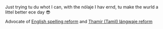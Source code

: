 Just trying tu du whot I can, with the nólaje I hav ernd, tu make the wurld a littel better ece day 😎

Advocate of [English spelling reform](https://github.com/jaigak/Clere-English) and [Thamir (Tamil) lángwaje reform](https://github.com/jaigak/NavIna-Thamirh)
